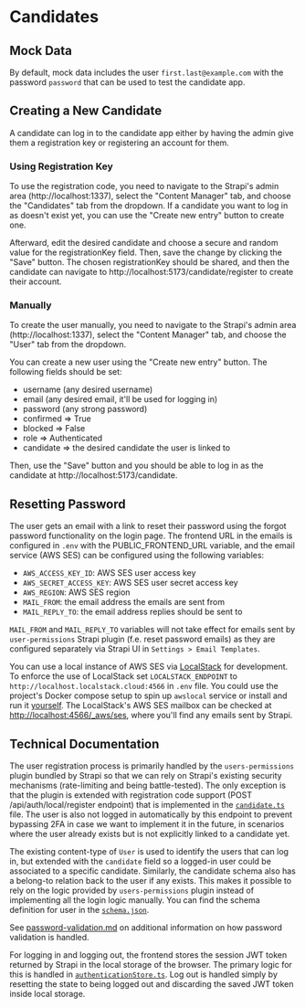 # Candidates

## Mock Data
By default, mock data includes the user `first.last@example.com` with the password `password` that can be used to test the candidate app.

## Creating a New Candidate
A candidate can log in to the candidate app either by having the admin give them a registration key or registering an account for them.

### Using Registration Key
To use the registration code, you need to navigate to the Strapi's admin area (http://localhost:1337), select the "Content Manager" tab, and choose the "Candidates" tab from the dropdown. If a candidate you want to log in as doesn't exist yet, you can use the "Create new entry" button to create one.

Afterward, edit the desired candidate and choose a secure and random value for the registrationKey field. Then, save the change by clicking the "Save" button. The chosen registrationKey should be shared, and then the candidate can navigate to http://localhost:5173/candidate/register to create their account.

### Manually
To create the user manually, you need to navigate to the Strapi's admin area (http://localhost:1337), select the "Content Manager" tab, and choose the "User" tab from the dropdown. 

You can create a new user using the "Create new entry" button. The following fields should be set:
- username (any desired username)
- email (any desired email, it'll be used for logging in)
- password (any strong password)
- confirmed => True
- blocked => False
- role => Authenticated
- candidate => the desired candidate the user is linked to

Then, use the "Save" button and you should be able to log in as the candidate at http://localhost:5173/candidate.

## Resetting Password
The user gets an email with a link to reset their password using the forgot password functionality on the login page. The frontend URL in the emails is configured in `.env` with the PUBLIC_FRONTEND_URL variable, and the email service (AWS SES) can be configured using the following variables:
- `AWS_ACCESS_KEY_ID`: AWS SES user access key
- `AWS_SECRET_ACCESS_KEY`: AWS SES user secret access key
- `AWS_REGION`: AWS SES region
- `MAIL_FROM`: the email address the emails are sent from
- `MAIL_REPLY_TO`: the email address replies should be sent to

`MAIL_FROM` and `MAIL_REPLY_TO` variables will not take effect for emails sent by `user-permissions` Strapi plugin (f.e. reset password emails) as they are configured separately via Strapi UI in `Settings > Email Templates`.

You can use a local instance of AWS SES via [LocalStack](https://docs.localstack.cloud/user-guide/aws/ses/) for development. To enforce the use of LocalStack set `LOCALSTACK_ENDPOINT` to `http://localhost.localstack.cloud:4566` in `.env` file. You could use the project's Docker compose setup to spin up `awslocal` service or install and run it [yourself](https://docs.localstack.cloud/getting-started/installation/). The LocalStack's AWS SES mailbox can be checked at [http://localhost:4566/_aws/ses](http://localhost:4566/_aws/ses), where you'll find any emails sent by Strapi.

## Technical Documentation

The user registration process is primarily handled by the `users-permissions` plugin bundled by Strapi so that we can rely on Strapi's existing security mechanisms (rate-limiting and being battle-tested). The only exception is that the plugin is extended with registration code support (POST /api/auth/local/register endpoint) that is implemented in the [`candidate.ts`](/backend/vaa-strapi/src/extensions/users-permissions/controllers/candidate.ts) file. The user is also not logged in automatically by this endpoint to prevent bypassing 2FA in case we want to implement it in the future, in scenarios where the user already exists but is not explicitly linked to a candidate yet.

The existing content-type of `User` is used to identify the users that can log in, but extended with the `candidate` field so a logged-in user could be associated to a specific candidate. Similarly, the candidate schema also has a belong-to relation back to the user if any exists. This makes it possible to rely on the logic provided by `users-permissions` plugin instead of implementing all the login logic manually. You can find the schema definition for user in the [`schema.json`](/backend/vaa-strapi/src/extensions/users-permissions/content-types/user/schema.json).

See [password-validation.md](./password-validation.md) on additional information on how password validation is handled.

For logging in and logging out, the frontend stores the session JWT token returned by Strapi in the local storage of the browser. The primary logic for this is handled in [`authenticationStore.ts`](/frontend/src/lib/utils/authenticationStore.ts). Log out is handled simply by resetting the state to being logged out and discarding the saved JWT token inside local storage.
